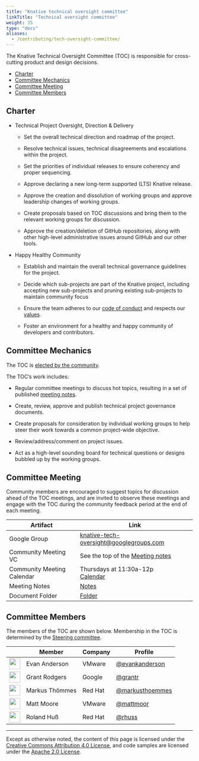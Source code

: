 ```yaml
---
title: "Knative technical oversight committee"
linkTitle: "Technical oversight committee"
weight: 35
type: "docs"
aliases:
  - /contributing/tech-oversight-committee/
---
```


The Knative Technical Oversight Committee (TOC) is responsible for cross-cutting
product and design decisions.

- [Charter](#charter)
- [Committee Mechanics](#committee-mechanics)
- [Committee Meeting](#committee-meeting)
- [Committee Members](#committee-members)

## Charter

- Technical Project Oversight, Direction & Delivery

  - Set the overall technical direction and roadmap of the project.

  - Resolve technical issues, technical disagreements and escalations within the
    project.

  - Set the priorities of individual releases to ensure coherency and proper
    sequencing.

  - Approve declaring a new long-term supported (LTS) Knative release.

  - Approve the creation and dissolution of working groups and approve
    leadership changes of working groups.

  - Create proposals based on TOC discussions and bring them to the relevant
    working groups for discussion.

  - Approve the creation/deletion of GitHub repositories, along with other
    high-level administrative issues around GitHub and our other tools.

- Happy Healthy Community

  - Establish and maintain the overall technical governance guidelines for the
    project.

  - Decide which sub-projects are part of the Knative project, including
    accepting new sub-projects and pruning existing sub-projects to maintain
    community focus

  - Ensure the team adheres to our
    [code of conduct](./CONTRIBUTING.md#code-of-conduct) and respects our
    [values](./VALUES.md).

  - Foster an environment for a healthy and happy community of developers and
    contributors.

## Committee Mechanics

The TOC is [elected by the community](./mechanics/TOC.md).

The TOC’s work includes:

- Regular committee meetings to discuss hot topics, resulting in a set of
  published
  [meeting notes](https://docs.google.com/document/d/1LzOUbTMkMEsCRfwjYm5TKZUWfyXpO589-r9K2rXlHfk/edit).

- Create, review, approve and publish technical project governance documents.

- Create proposals for consideration by individual working groups to help steer
  their work towards a common project-wide objective.

- Review/address/comment on project issues.

- Act as a high-level sounding board for technical questions or designs bubbled
  up by the working groups.

## Committee Meeting

Community members are encouraged to suggest topics for discussion ahead of the
TOC meetings, and are invited to observe these meetings and engage with the TOC
during the community feedback period at the end of each meeting.

| Artifact                   | Link                                                                                                                                                     |
| -------------------------- | -------------------------------------------------------------------------------------------------------------------------------------------------------- |
| Google Group               | [knative-tech-oversight@googlegroups.com](https://groups.google.com/forum/#!forum/knative-tech-oversight)                                                |
| Community Meeting VC       | See the top of the [Meeting notes](https://docs.google.com/document/d/1LzOUbTMkMEsCRfwjYm5TKZUWfyXpO589-r9K2rXlHfk/edit)          |
| Community Meeting Calendar | Thursdays at 11:30a-12p <br>[Calendar](https://calendar.google.com/calendar/embed?src=knative.team_9q83bg07qs5b9rrslp5jor4l6s%40group.calendar.google.com) |
| Meeting Notes              | [Notes](https://docs.google.com/document/d/1LzOUbTMkMEsCRfwjYm5TKZUWfyXpO589-r9K2rXlHfk/edit)                                     |
| Document Folder            | [Folder](https://drive.google.com/drive/folders/13-h81zualjRSNkCSFItODfk-NZ7dkMut)                                                                       |

## Committee Members

The members of the TOC are shown below. Membership in the TOC is determined by
the [Steering committee](./STEERING-COMMITTEE.md).

| &nbsp;                                                         | Member         | Company | Profile                                              |
| -------------------------------------------------------------- | -------------- | ------- | ---------------------------------------------------- |
| <img width="30px" src="https://github.com/evankanderson.png">  | Evan Anderson  | VMware  | [@evankanderson](https://github.com/evankanderson)   |
| <img width="30px" src="https://github.com/grantr.png">         | Grant Rodgers  | Google  | [@grantr](https://github.com/grantr)                 |
| <img width="30px" src="https://github.com/markusthoemmes.png"> | Markus Thömmes | Red Hat | [@markusthoemmes](https://github.com/markusthoemmes) |
| <img width="30px" src="https://github.com/mattmoor.png">       | Matt Moore     | VMware  | [@mattmoor](https://github.com/mattmoor)             |
| <img width="30px" src="https://github.com/rhuss.png">          | Roland Huß     | Red Hat | [@rhuss](https://github.com/rhuss)                   |

---

Except as otherwise noted, the content of this page is licensed under the
[Creative Commons Attribution 4.0 License](https://creativecommons.org/licenses/by/4.0/),
and code samples are licensed under the
[Apache 2.0 License](https://www.apache.org/licenses/LICENSE-2.0).

